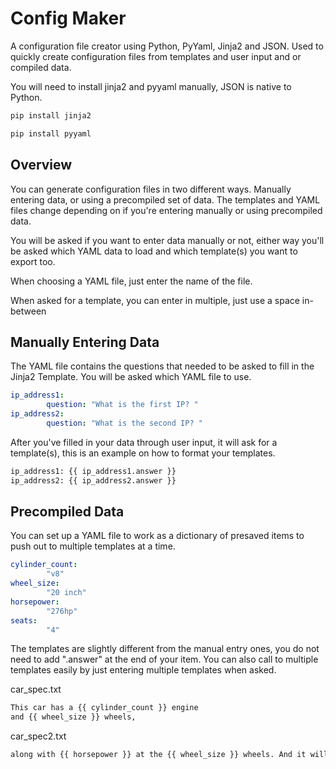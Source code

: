# Config Maker

A configuration file creator using Python, PyYaml, Jinja2 and JSON. Used to quickly create configuration files from templates and user input and or compiled data. 

You will need to install jinja2 and pyyaml manually, JSON is native to Python.
```bash
pip install jinja2
```

```bash
pip install pyyaml
```


## Overview

You can generate configuration files in two different ways. Manually entering data, or using a precompiled set of data.
The templates and YAML files change depending on if you're entering manually or using precompiled data.

You will be asked if you want to enter data manually or not, either way you'll be asked which YAML data to load and which template(s) you want to export too.

When choosing a YAML file, just enter the name of the file.

When asked for a template, you can enter in multiple, just use a space in-between

## Manually Entering Data

The YAML file contains the questions that needed to be asked to fill in the Jinja2 Template. You will be asked which YAML file to use.
```yaml
ip_address1: 
        question: "What is the first IP? "
ip_address2:
        question: "What is the second IP? "
```

After you've filled in your data through user input, it will ask for a template(s), this is an example on how to format your templates.
```bash
ip_address1: {{ ip_address1.answer }}
ip_address2: {{ ip_address2.answer }}
```
## Precompiled Data

You can set up a YAML file to work as a dictionary of presaved items to push out to multiple templates at a time. 
```yaml
cylinder_count: 
        "v8"
wheel_size:
        "20 inch"
horsepower: 
        "276hp"
seats:
        "4"
```

The templates are slightly different from the manual entry ones, you do not need to add ".answer" at the end of your item.
You can also call to multiple templates easily by just entering multiple templates when asked.

car_spec.txt
```bash
This car has a {{ cylinder_count }} engine
and {{ wheel_size }} wheels, 
```

car_spec2.txt
```bash
along with {{ horsepower }} at the {{ wheel_size }} wheels. And it will seat {{ seats }} comfortably.
```
